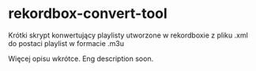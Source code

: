 # rekordbox-convert-tool
Krótki skrypt konwertujący playlisty utworzone w rekordboxie z pliku .xml do postaci playlist w formacie .m3u

Więcej opisu wkrótce.
Eng description soon.
